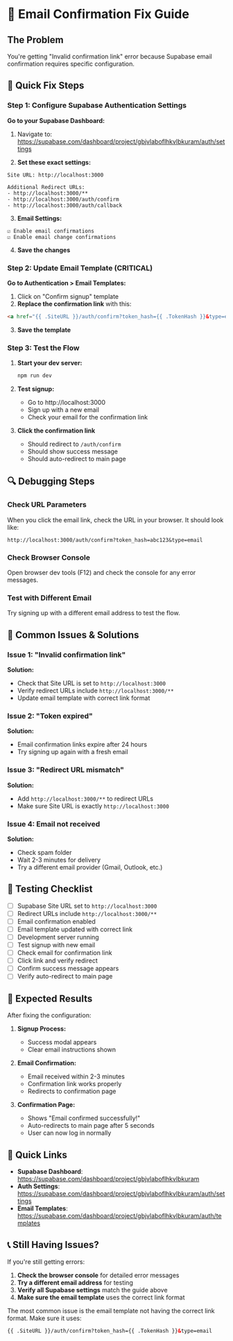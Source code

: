 # 🔧 Email Confirmation Fix Guide

## The Problem
You're getting "Invalid confirmation link" error because Supabase email confirmation requires specific configuration.

## 🎯 Quick Fix Steps

### Step 1: Configure Supabase Authentication Settings

**Go to your Supabase Dashboard:**
1. Navigate to: https://supabase.com/dashboard/project/gbjvlaboflhkvlbkuram/auth/settings

2. **Set these exact settings:**

```
Site URL: http://localhost:3000

Additional Redirect URLs:
- http://localhost:3000/**
- http://localhost:3000/auth/confirm
- http://localhost:3000/auth/callback
```

3. **Email Settings:**
```
☑ Enable email confirmations
☑ Enable email change confirmations
```

4. **Save the changes**

### Step 2: Update Email Template (CRITICAL)

**Go to Authentication > Email Templates:**
1. Click on "Confirm signup" template
2. **Replace the confirmation link** with this:

```html
<a href="{{ .SiteURL }}/auth/confirm?token_hash={{ .TokenHash }}&type=email">Confirm your email</a>
```

3. **Save the template**

### Step 3: Test the Flow

1. **Start your dev server:**
   ```bash
   npm run dev
   ```

2. **Test signup:**
   - Go to http://localhost:3000
   - Sign up with a new email
   - Check your email for the confirmation link

3. **Click the confirmation link**
   - Should redirect to `/auth/confirm`
   - Should show success message
   - Should auto-redirect to main page

## 🔍 Debugging Steps

### Check URL Parameters
When you click the email link, check the URL in your browser. It should look like:
```
http://localhost:3000/auth/confirm?token_hash=abc123&type=email
```

### Check Browser Console
Open browser dev tools (F12) and check the console for any error messages.

### Test with Different Email
Try signing up with a different email address to test the flow.

## 🚨 Common Issues & Solutions

### Issue 1: "Invalid confirmation link"
**Solution:** 
- Check that Site URL is set to `http://localhost:3000`
- Verify redirect URLs include `http://localhost:3000/**`
- Update email template with correct link format

### Issue 2: "Token expired"
**Solution:**
- Email confirmation links expire after 24 hours
- Try signing up again with a fresh email

### Issue 3: "Redirect URL mismatch"
**Solution:**
- Add `http://localhost:3000/**` to redirect URLs
- Make sure Site URL is exactly `http://localhost:3000`

### Issue 4: Email not received
**Solution:**
- Check spam folder
- Wait 2-3 minutes for delivery
- Try a different email provider (Gmail, Outlook, etc.)

## 🧪 Testing Checklist

- [ ] Supabase Site URL set to `http://localhost:3000`
- [ ] Redirect URLs include `http://localhost:3000/**`
- [ ] Email confirmation enabled
- [ ] Email template updated with correct link
- [ ] Development server running
- [ ] Test signup with new email
- [ ] Check email for confirmation link
- [ ] Click link and verify redirect
- [ ] Confirm success message appears
- [ ] Verify auto-redirect to main page

## 🎉 Expected Results

After fixing the configuration:

1. **Signup Process:**
   - Success modal appears
   - Clear email instructions shown

2. **Email Confirmation:**
   - Email received within 2-3 minutes
   - Confirmation link works properly
   - Redirects to confirmation page

3. **Confirmation Page:**
   - Shows "Email confirmed successfully!"
   - Auto-redirects to main page after 5 seconds
   - User can now log in normally

## 🔗 Quick Links

- **Supabase Dashboard**: https://supabase.com/dashboard/project/gbjvlaboflhkvlbkuram
- **Auth Settings**: https://supabase.com/dashboard/project/gbjvlaboflhkvlbkuram/auth/settings
- **Email Templates**: https://supabase.com/dashboard/project/gbjvlaboflhkvlbkuram/auth/templates

## 📞 Still Having Issues?

If you're still getting errors:

1. **Check the browser console** for detailed error messages
2. **Try a different email address** for testing
3. **Verify all Supabase settings** match the guide above
4. **Make sure the email template** uses the correct link format

The most common issue is the email template not having the correct link format. Make sure it uses:
```html
{{ .SiteURL }}/auth/confirm?token_hash={{ .TokenHash }}&type=email
```

